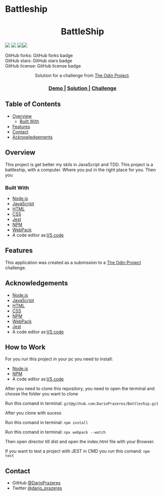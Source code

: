 # Battleship
<!-- Please update value in the {}  -->

<h1 align="center">BattleShip</h1>


<img src='https://img.shields.io/github/issues/DarioPrazeres/Battleship'> <img src='https://img.shields.io/github/forks/DarioPrazeres/Battleship'> <img src='https://img.shields.io/github/stars/DarioPrazeres/Battleship'><img src='https://img.shields.io/github/license/DarioPrazeres/Battleship'>


GitHub forks:	GitHub forks badge	
GitHub stars:	GitHub stars badge	
GitHub license:	GitHub license badge	
<div align="center">
   Solution for a challenge from  <a href="theodinproject.com" target="_blank">The Odin Project</a>.
</div>

<div align="center">
  <h3>
    <a href="https://darioprazeres.github.io/Battleship/">
      Demo
    </a>
    <span> | </span>
    <a href="//github.com/DarioPrazeres/Battleship">
      Solution
    </a>
    <span> | </span>
    <a href="https://theodinproject.com">
      Challenge
    </a>
  </h3>
</div>

<!-- TABLE OF CONTENTS -->

## Table of Contents

- [Overview](#overview)
  - [Built With](#built-with)
- [Features](#features)
- [Contact](#contact)
- [Acknowledgements](#acknowledgements)

<!-- OVERVIEW -->

## Overview

<p>This project is get better my skils in JavaScript and TDD. This project is a battleship, with a computer. Where you put in the right place for you. Then you </p>


### Built With

<!-- This section should list any major frameworks that you built your project using. Here are a few examples.-->

- [Node.js](https://nodejs.org/) 
- [JavaScript](https://nodejs.org/) 
- [HTML](https://html.com/) 
- [CSS](https://html.com/css/)
- [Jest](https://jestjs.io/)
- [NPM](https://npmjs.com/)
- [WebPack](https://webpack.js.org/)
- A code editor as:[VS code](https://code.visualstudio.com/)

## Features

<!-- List the features of your application or follow the template. Don't share the figma file here :) -->

This application was created as a submission to a [The Odin Project](https://theodinproject.com) challenge. 


## Acknowledgements

<!-- This section should list any articles or add-ons/plugins that helps you to complete the project. This is optional but it will help you in the future. For exmpale -->

- [Node.js](https://nodejs.org/) 
- [JavaScript](https://nodejs.org/) 
- [HTML](https://html.com/) 
- [CSS](https://html.com/css/)
- [NPM](https://npmjs.com/)
- [WebPack](https://webpack.js.org/)
- [Jest](https://jestjs.io/)
- A code editor as:[VS code](https://code.visualstudio.com/)

## How to Work

<p>For you run this project in your pc you need to install:</p>

- [Node.js](https://nodejs.org/) 
- [NPM](https://npmjs.com/)
- A code editor as:[VS code](https://code.visualstudio.com/)

<p>After you need to clone this repository, you need to open the terminal and choose the folder you want to clone</p>
<p>Run this comand in terminal: <code>git@github.com:DarioPrazeres/Battleship.git</code></p>
<p>After you clone with sucess</p>
<p>Run this comand in terminal: <code>npm install</code></p>
<p>Run this comand in terminal: <code>npx webpack --watch</code></p>
<p>Then open director till dist and open the index.html file with your Browser.</p>
<p>If you want to test a project with JEST in CMD you run this comand: <code>npm test</code></p>

## Contact

- GitHub [@DarioPrazeres](https://{github.com/DarioPrazeres})
- Twitter [@dario_prazeres](https://twitter.com/dario_prazeres)
